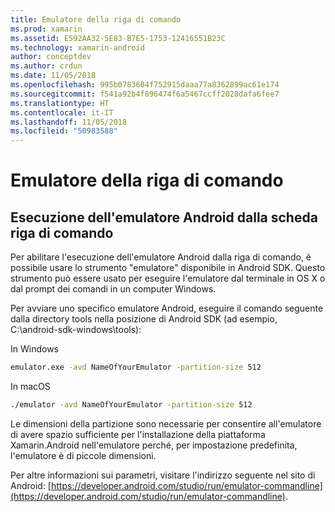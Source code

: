 ```yaml
---
title: Emulatore della riga di comando
ms.prod: xamarin
ms.assetid: E592AA32-5E83-B7E5-1753-12416551B23C
ms.technology: xamarin-android
author: conceptdev
ms.author: crdun
ms.date: 11/05/2018
ms.openlocfilehash: 995b0783604f752915daaa77a8362899ac61e174
ms.sourcegitcommit: f541a92b4f896474f6a5467ccff2028dafa6fee7
ms.translationtype: HT
ms.contentlocale: it-IT
ms.lasthandoff: 11/05/2018
ms.locfileid: "50983588"
---
```

# <a name="command-line-emulator"></a>Emulatore della riga di comando

## <a name="running-the-android-emulator-from-the-command-line"></a>Esecuzione dell'emulatore Android dalla scheda riga di comando

Per abilitare l'esecuzione dell'emulatore Android dalla riga di comando, è possibile usare lo strumento "emulatore" disponibile in Android SDK. Questo strumento può essere usato per eseguire l'emulatore dal terminale in OS X o dal prompt dei comandi in un computer Windows.

Per avviare uno specifico emulatore Android, eseguire il comando seguente dalla directory tools nella posizione di Android SDK (ad esempio, C:\android-sdk-windows\tools):

In Windows

```cmd
emulator.exe -avd NameOfYourEmulator -partition-size 512
```

In macOS

```bash
./emulator -avd NameOfYourEmulator -partition-size 512
```

Le dimensioni della partizione sono necessarie per consentire all'emulatore di avere spazio sufficiente per l'installazione della piattaforma Xamarin.Android nell'emulatore perché, per impostazione predefinita, l'emulatore è di piccole dimensioni.

Per altre informazioni sui parametri, visitare l'indirizzo seguente nel sito di Android: [https://developer.android.com/studio/run/emulator-commandline](https://developer.android.com/studio/run/emulator-commandline).
